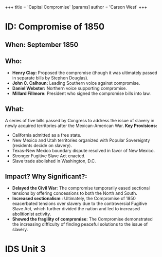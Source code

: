 +++
 title = 'Capital Compromise'
[params]
	author = 'Carson West'
+++
# ID: Compromise of 1850
## When:  September 1850
## Who: 
* **Henry Clay:** Proposed the compromise (though it was ultimately passed in separate bills by Stephen Douglas).
* **John C. Calhoun:**  Leading Southern voice against compromise.
* **Daniel Webster:**  Northern voice supporting compromise.
* **Millard Fillmore:** President who signed the compromise bills into law.
## What: 
A series of five bills passed by Congress to address the issue of slavery in newly acquired territories after the Mexican-American War. 
**Key Provisions:**
* California admitted as a free state.
* New Mexico and Utah territories organized with Popular Sovereignty (residents decide on slavery).
* Texas-New Mexico boundary dispute resolved in favor of New Mexico.
* Stronger Fugitive Slave Act enacted.
* Slave trade abolished in Washington, D.C. 

## Impact? Why Significant?: 
* **Delayed the Civil War:** The compromise temporarily eased sectional tensions by offering concessions to both the North and South.
* **Increased  sectionalism :** Ultimately, the Compromise of 1850 exacerbated tensions over slavery due to the controversial Fugitive Slave Act, which further divided the nation and led to increased abolitionist activity. 
* **Showed the fragility of compromise:**  The Compromise demonstrated the increasing difficulty of finding peaceful solutions to the issue of slavery. 

# IDS Unit 3
